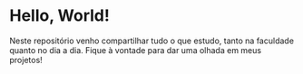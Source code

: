 # Hello, World!
Neste repositório venho compartilhar tudo o que estudo, tanto na faculdade quanto no dia a dia. Fique à vontade para dar uma olhada em meus projetos!
